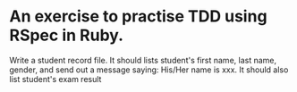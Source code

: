 # An exercise to practise TDD using RSpec in Ruby. 

Write a student record file. 
It should lists student's first name, last name, gender, and send out a message saying: His/Her name is xxx. 
It should also list student's exam result


